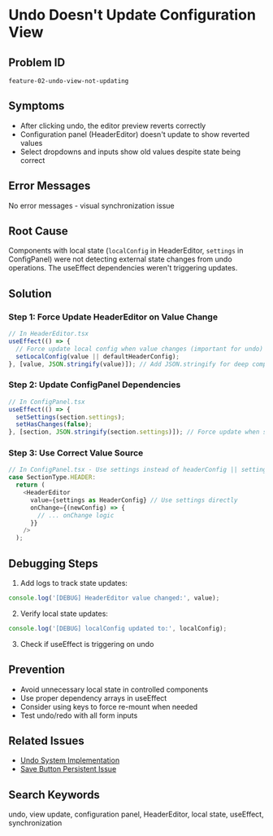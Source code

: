 # Undo Doesn't Update Configuration View

## Problem ID
`feature-02-undo-view-not-updating`

## Symptoms
- After clicking undo, the editor preview reverts correctly
- Configuration panel (HeaderEditor) doesn't update to show reverted values
- Select dropdowns and inputs show old values despite state being correct

## Error Messages
No error messages - visual synchronization issue

## Root Cause
Components with local state (`localConfig` in HeaderEditor, `settings` in ConfigPanel) were not detecting external state changes from undo operations. The useEffect dependencies weren't triggering updates.

## Solution

### Step 1: Force Update HeaderEditor on Value Change
```typescript
// In HeaderEditor.tsx
useEffect(() => {
  // Force update local config when value changes (important for undo)
  setLocalConfig(value || defaultHeaderConfig);
}, [value, JSON.stringify(value)]); // Add JSON.stringify for deep comparison
```

### Step 2: Update ConfigPanel Dependencies
```typescript
// In ConfigPanel.tsx
useEffect(() => {
  setSettings(section.settings);
  setHasChanges(false);
}, [section, JSON.stringify(section.settings)]); // Force update when settings change
```

### Step 3: Use Correct Value Source
```typescript
// In ConfigPanel.tsx - Use settings instead of headerConfig || settings
case SectionType.HEADER:
  return (
    <HeaderEditor
      value={settings as HeaderConfig} // Use settings directly
      onChange={(newConfig) => {
        // ... onChange logic
      }}
    />
  );
```

## Debugging Steps
1. Add logs to track state updates:
```typescript
console.log('[DEBUG] HeaderEditor value changed:', value);
```

2. Verify local state updates:
```typescript
console.log('[DEBUG] localConfig updated to:', localConfig);
```

3. Check if useEffect is triggering on undo

## Prevention
- Avoid unnecessary local state in controlled components
- Use proper dependency arrays in useEffect
- Consider using keys to force re-mount when needed
- Test undo/redo with all form inputs

## Related Issues
- [Undo System Implementation](/docs/implementations/features/2025-01-undo-system.md)
- [Save Button Persistent Issue](/docs/troubleshooting/features/feature-01-save-button-persistent.md)

## Search Keywords
undo, view update, configuration panel, HeaderEditor, local state, useEffect, synchronization
